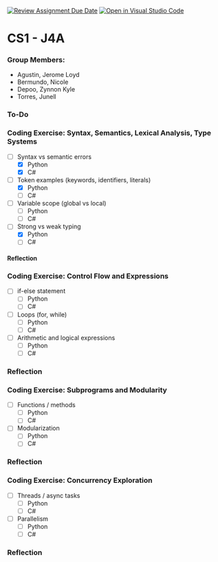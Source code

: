[![Review Assignment Due Date](https://classroom.github.com/assets/deadline-readme-button-22041afd0340ce965d47ae6ef1cefeee28c7c493a6346c4f15d667ab976d596c.svg)](https://classroom.github.com/a/A8wrl9OQ)
[![Open in Visual Studio Code](https://classroom.github.com/assets/open-in-vscode-2e0aaae1b6195c2367325f4f02e2d04e9abb55f0b24a779b69b11b9e10269abc.svg)](https://classroom.github.com/online_ide?assignment_repo_id=20326090&assignment_repo_type=AssignmentRepo)

# CS1 - J4A
### Group Members:

- Agustin, Jerome Loyd
- Bermundo, Nicole
- Depoo, Zynnon Kyle
- Torres, Junell

### To-Do

### Coding Exercise: Syntax, Semantics, Lexical Analysis, Type Systems
- [ ] Syntax vs semantic errors
  - [x] Python
  - [x] C#
- [ ] Token examples (keywords, identifiers, literals)
  - [x] Python
  - [ ] C#
- [ ] Variable scope (global vs local)
  - [ ] Python
  - [ ] C#
- [ ] Strong vs weak typing
  - [x] Python
  - [ ] C#

#### Reflection

### Coding Exercise: Control Flow and Expressions
- [ ] if-else statement
  - [ ] Python
  - [ ] C#
- [ ] Loops (for, while)
  - [ ] Python
  - [ ] C#
- [ ] Arithmetic and logical expressions
  - [ ] Python
  - [ ] C#

### Reflection

### Coding Exercise: Subprograms and Modularity
- [ ] Functions / methods
  - [ ] Python
  - [ ] C#
- [ ] Modularization
  - [ ] Python
  - [ ] C#
  
### Reflection

### Coding Exercise: Concurrency Exploration
- [ ] Threads / async tasks
  - [ ] Python
  - [ ] C#
- [ ] Parallelism
  - [ ] Python
  - [ ] C#

### Reflection